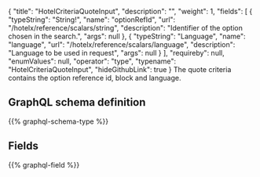 {
  "title": "HotelCriteriaQuoteInput",
  "description": "",
  "weight": 1,
  "fields": [
    {
      "typeString": "String!",
      "name": "optionRefId",
      "url": "/hotelx/reference/scalars/string",
      "description": "Identifier of the option chosen in the search.",
      "args": null
    },
    {
      "typeString": "Language",
      "name": "language",
      "url": "/hotelx/reference/scalars/language",
      "description": "Language to be used in request",
      "args": null
    }
  ],
  "requireby": null,
  "enumValues": null,
  "operator": "type",
  "typename": "HotelCriteriaQuoteInput",
  "hideGithubLink": true
}
The quote criteria contains the option reference id, block and language.
## GraphQL schema definition

{{% graphql-schema-type %}}

## Fields

{{% graphql-field %}}
